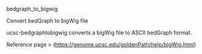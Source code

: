 bedgraph_to_bigwig

Convert bedGraph to bigWig file

ucsc-bedgraphtobigwig converts a bigWig file to ASCII bedGraph format.

Reference page > (https://genome.ucsc.edu/goldenPath/help/bigWig.html)
